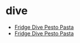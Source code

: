 # dive

 * [Fridge Dive Pesto Pasta](../../index/f/fridge-dive-pesto-pasta.json)
 * [Fridge Dive Pesto Pasta](../../index/f/fridge-dive-pesto-pasta.json)
